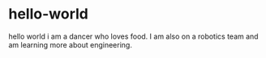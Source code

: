 # hello-world
hello world i am a dancer who loves food.
I am also on a robotics team and am learning more about engineering.
